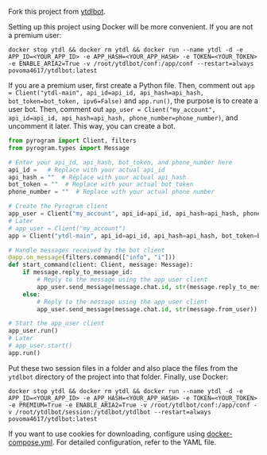 Fork this project from [ytdlbot](https://github.com/tgbot-collection/ytdlbot).

Setting up this project using Docker will be more convenient.
If you are not a premium user:

```shell
docker stop ytdl && docker rm ytdl && docker run --name ytdl -d -e APP_ID=<YOUR_APP_ID> -e APP_HASH=<YOUR_APP_HASH> -e TOKEN=<YOUR_TOKEN> -e ENABLE_ARIA2=True -v /root/ytdlbot/conf:/app/conf --restart=always povoma4617/ytdlbot:latest
```

If you are a premium user, first create a Python file. Then, comment out `app = Client("ytdl-main", api_id=api_id, api_hash=api_hash, bot_token=bot_token, ipv6=False)` and `app.run()`, the purpose is to create a user bot. Then, comment out `app_user = Client("my_account", api_id=api_id, api_hash=api_hash, phone_number=phone_number)`, and uncomment it later. This way, you can create a bot.

```python
from pyrogram import Client, filters
from pyrogram.types import Message

# Enter your api_id, api_hash, bot_token, and phone_number here
api_id =   # Replace with your actual api_id
api_hash = ""  # Replace with your actual api_hash
bot_token = ""  # Replace with your actual bot_token
phone_number = ""  # Replace with your actual phone number

# Create the Pyrogram client
app_user = Client("my_account", api_id=api_id, api_hash=api_hash, phone_number=phone_number)
# Later
# app_user = Client("my_account")
app = Client("ytdl-main", api_id=api_id, api_hash=api_hash, bot_token=bot_token, ipv6=False)

# Handle messages received by the bot client
@app.on_message(filters.command(["info", "i"]))
def start_command(client: Client, message: Message):
    if message.reply_to_message_id:
        # Reply to the message using the app_user client
        app_user.send_message(message.chat.id, str(message.reply_to_message))
    else:
        # Reply to the message using the app_user client
        app_user.send_message(message.chat.id, str(message.from_user))

# Start the app_user client
app_user.run()
# Later
# app_user.start()
app.run()
```

Put these two session files in a folder and also place the files from the `ytdlbot` directory of the project into that folder. Finally, use Docker:

```shell
docker stop ytdl && docker rm ytdl && docker run --name ytdl -d -e APP_ID=<YOUR_APP_ID> -e APP_HASH=<YOUR_APP_HASH> -e TOKEN=<YOUR_TOKEN> -e PREMIUM=True -e ENABLE_ARIA2=True -v /root/ytdlbot/conf:/app/conf -v /root/ytdlbot/session:/ytdlbot/ytdlbot --restart=always povoma4617/ytdlbot:latest
```

If you want to use cookies for downloading, configure using [docker-compose.yml](docker-compose.yml). For detailed configuration, refer to the YAML file.